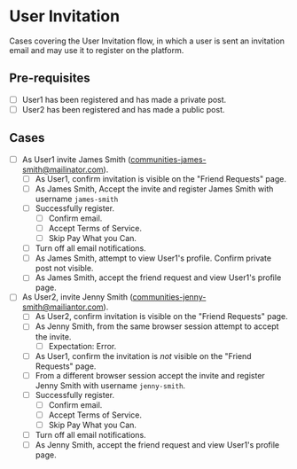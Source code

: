 # User Invitation

Cases covering the User Invitation flow, in which a user is sent an invitation
email and may use it to register on the platform.

## Pre-requisites

- [ ] User1 has been registered and has made a private post.
- [ ] User2 has been registered and has made a public post.

## Cases

- [ ] As User1 invite James Smith (communities-james-smith@mailinator.com).
    - [ ] As User1, confirm invitation is visible on the "Friend Requests" page.
    - [ ] As James Smith, Accept the invite and register James Smith with username `james-smith`
    - [ ] Successfully register.
        - [ ] Confirm email.
        - [ ] Accept Terms of Service.
        - [ ] Skip Pay What you Can.
    - [ ] Turn off all email notifications.
    - [ ] As James Smith, attempt to view User1's profile.  Confirm private post not visible.
    - [ ] As James Smith, accept the friend request and view User1's profile page.

- [ ] As User2, invite Jenny Smith (communities-jenny-smith@mailiantor.com).
    - [ ] As User2, confirm invitation is visible on the "Friend Requests" page.
    - [ ] As Jenny Smith, from the same browser session attempt to accept the invite.
        - [ ] Expectation: Error.
    - [ ] As User1, confirm the invitation is *not* visible on the "Friend Requests" page.
    - [ ] From a different browser session accept the invite and register Jenny Smith with username `jenny-smith`.
    - [ ] Successfully register.
        - [ ] Confirm email.
        - [ ] Accept Terms of Service.
        - [ ] Skip Pay What you Can.
    - [ ] Turn off all email notifications.
    - [ ] As Jenny Smith, accept the friend request and view User1's profile page.
